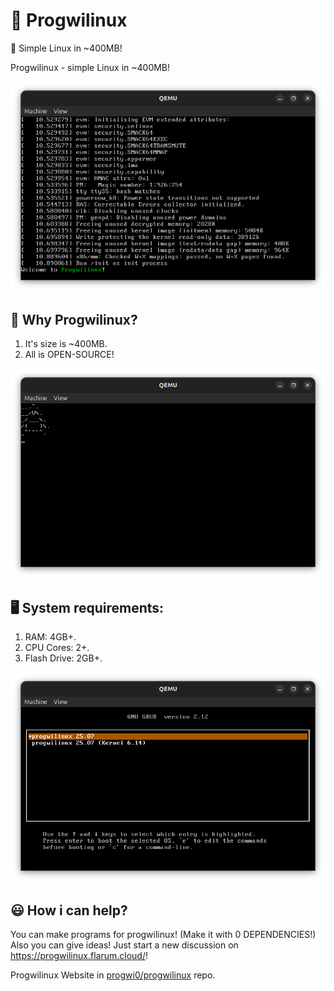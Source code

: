# 🐧 Progwilinux
🐧 Simple Linux in ~400MB!

Progwilinux - simple Linux in ~400MB!

![screenshot6](https://github.com/progwi0/progwilinux/blob/4b0e31c220967783110fc23a72e68bbcbd9010ad/img/screenshot6.png)

## 🤷 Why Progwilinux?
1. It's size is ~400MB.
2. All is OPEN-SOURCE!

![screenshot5](https://github.com/progwi0/progwilinux/blob/4b0e31c220967783110fc23a72e68bbcbd9010ad/img/screenshot5.png)

## 🖥️ System requirements:
1. RAM: 4GB+.
2. CPU Cores: 2+.
3. Flash Drive: 2GB+.

![screenshot4](https://github.com/progwi0/progwilinux/blob/4b0e31c220967783110fc23a72e68bbcbd9010ad/img/screenshot4.png)

## 😃 How i can help?
You can make programs for progwilinux! (Make it with 0 DEPENDENCIES!)
Also you can give ideas! Just start a new discussion on https://progwilinux.flarum.cloud/!

Progwilinux Website in [progwi0/progwilinux](https://github.com/progwi0/progwilinux) repo.
